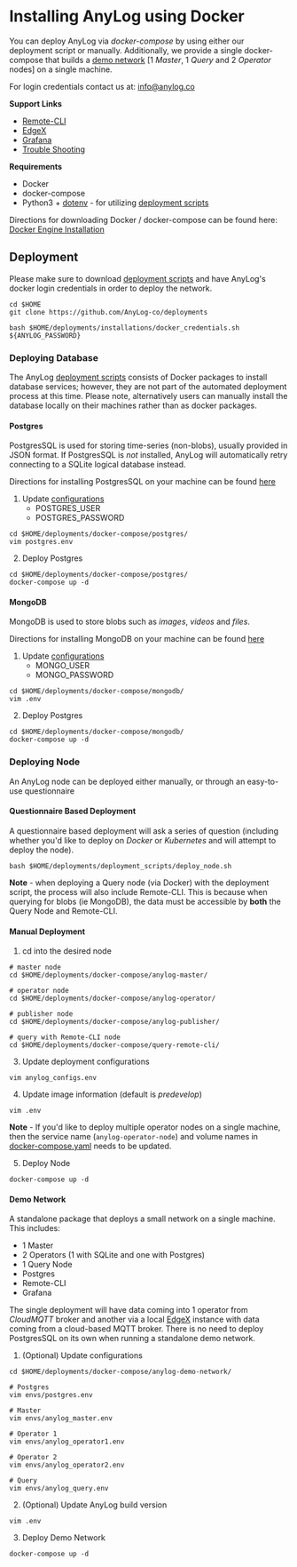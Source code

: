 # Installing AnyLog using Docker

You can deploy AnyLog via _docker-compose_ by using either our deployment script or manually. Additionally, we provide a 
single docker-compose that builds a [demo network](single_deployment_demo_network.md) [1 _Master_, 1 _Query_ and 
2 _Operator_ nodes] on a single machine.  

For login credentials contact us at: [info@anylog.co](mailto:info@anylog.co)

**Support Links**
* [Remote-CLI](../Support/Remote-CLI)
* [EdgeX](../Support/EdgeX.md)
* [Grafana](../Support/Grafana.md)
* [Trouble Shooting](../Support/cheatsheet.md)


**Requirements**
* Docker
* docker-compose
* Python3 + [dotenv](https://pypi.org/project/python-dotenv/) - for utilizing [deployment scripts](../deplyoment_scripts) 

Directions for downloading Docker / docker-compose can be found here: [Docker Engine Installation](https://docs.docker.com/engine/install/)

## Deployment
Please make sure to download [deployment scripts](https://github.com/AnyLog-co/deployments) and have AnyLog's docker 
login credentials in order to deploy the network.

```shell
cd $HOME 
git clone https://github.com/AnyLog-co/deployments

bash $HOME/deployments/installations/docker_credentials.sh ${ANYLOG_PASSWORD}
```

### Deploying Database 
The AnyLog [deployment scripts](https://github.com/AnyLog-co/deployments) consists of Docker packages to install database 
services; however, they are not part of the automated deployment process at this time. Please note, alternatively users 
can manually install the database locally on their machines rather than as docker packages. 


#### Postgres 
PostgresSQL is used for storing time-series (non-blobs), usually provided in JSON format. If PostgresSQL is _not_ 
installed, AnyLog will automatically retry connecting to a SQLite logical database instead. 

Directions for installing PostgresSQL on your machine can be found [here](https://www.digitalocean.com/community/tutorials/how-to-install-postgresql-on-ubuntu-20-04-quickstart)

1. Update [configurations](https://github.com/AnyLog-co/deployments/blob/master/docker-compose/postgres/postgres.env)  
   * POSTGRES_USER
   * POSTGRES_PASSWORD 
```shell
cd $HOME/deployments/docker-compose/postgres/
vim postgres.env
```

2. Deploy Postgres 
```shell
cd $HOME/deployments/docker-compose/postgres/
docker-compose up -d
```

#### MongoDB 
MongoDB is used to store blobs such as _images_, _videos_ and _files_.

Directions for installing MongoDB on your machine can be found [here](https://www.digitalocean.com/community/tutorials/how-to-install-mongodb-on-ubuntu-20-04)

1. Update [configurations](https://github.com/AnyLog-co/deployments/blob/master/docker-compose/mongodb/.env)
   * MONGO_USER
   * MONGO_PASSWORD 
```shell
cd $HOME/deployments/docker-compose/mongodb/  
vim .env
```

2. Deploy Postgres 
```shell
cd $HOME/deployments/docker-compose/mongodb/
docker-compose up -d
```

### Deploying Node
An AnyLog node can be deployed either manually, or through an easy-to-use questionnaire

#### Questionnaire Based Deployment 
A questionnaire based deployment will ask a series of question (including whether you'd like to deploy on _Docker_ or 
_Kubernetes_ and will attempt to deploy the node).

```shell
bash $HOME/deployments/deployment_scripts/deploy_node.sh 
```

**Note** - when deploying a Query node (via Docker) with the deployment script, the process will also include Remote-CLI. 
This is because when querying for blobs (ie MongoDB), the data must be accessible by **both** the Query Node and 
Remote-CLI.


#### Manual Deployment
1. cd into the desired node 
```shell
# master node
cd $HOME/deployments/docker-compose/anylog-master/

# operator node 
cd $HOME/deployments/docker-compose/anylog-operator/

# publisher node 
cd $HOME/deployments/docker-compose/anylog-publisher/

# query with Remote-CLI node 
cd $HOME/deployments/docker-compose/query-remote-cli/
```
3. Update deployment configurations
```shell
vim anylog_configs.env
```
4. Update image information (default is _predevelop_)
```shell
vim .env 
```
**Note** - If you'd like to deploy multiple operator nodes on a single machine, then the service name 
(`anylog-operator-node`) and volume names in [docker-compose.yaml](https://github.com/AnyLog-co/deployments/tree/master/docker-compose/anylog-operator/docker-compose.yml)
needs to be updated. 

5. Deploy Node 
```shell
docker-compose up -d 
```

#### Demo Network 
A standalone package that deploys a small network on a single machine. This includes:
   * 1 Master 
   * 2 Operators (1 with SQLite and one with Postgres)
   * 1 Query Node 
   * Postgres 
   * Remote-CLI
   * Grafana  

The single deployment will have data coming into 1 operator from _CloudMQTT_ broker and another via a local [EdgeX](../Support/EdgeX.md) 
instance with data coming from a cloud-based MQTT broker. There is no need to deploy PostgresSQL on its own when running 
a standalone demo network.

1. (Optional) Update configurations
```shell
cd $HOME/deployments/docker-compose/anylog-demo-network/

# Postgres 
vim envs/postgres.env 

# Master 
vim envs/anylog_master.env 

# Operator 1 
vim envs/anylog_operator1.env 

# Operator 2  
vim envs/anylog_operator2.env

# Query 
vim envs/anylog_query.env
```
2. (Optional) Update AnyLog build version
```shell
vim .env
```
3. Deploy Demo Network
```shell
docker-compose up -d 
```
